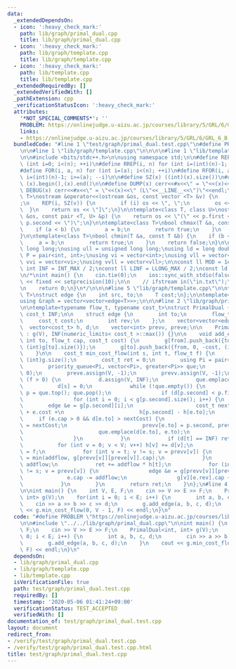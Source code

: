 ```yaml
---
data:
  _extendedDependsOn:
  - icon: ':heavy_check_mark:'
    path: lib/graph/primal_dual.cpp
    title: lib/graph/primal_dual.cpp
  - icon: ':heavy_check_mark:'
    path: lib/graph/template.cpp
    title: lib/graph/template.cpp
  - icon: ':heavy_check_mark:'
    path: lib/template.cpp
    title: lib/template.cpp
  _extendedRequiredBy: []
  _extendedVerifiedWith: []
  _pathExtension: cpp
  _verificationStatusIcon: ':heavy_check_mark:'
  attributes:
    '*NOT_SPECIAL_COMMENTS*': ''
    PROBLEM: https://onlinejudge.u-aizu.ac.jp/courses/library/5/GRL/6/GRL_6_B
    links:
    - https://onlinejudge.u-aizu.ac.jp/courses/library/5/GRL/6/GRL_6_B
  bundledCode: "#line 1 \"test/graph/primal_dual.test.cpp\"\n#define PROBLEM \"https://onlinejudge.u-aizu.ac.jp/courses/library/5/GRL/6/GRL_6_B\"\
    \n\n#line 1 \"lib/graph/template.cpp\"\n\n\n\n#line 1 \"lib/template.cpp\"\n\n\
    \n\n#include <bits/stdc++.h>\n\nusing namespace std;\n\n#define REP(i, n) for\
    \ (int i=0; i<(n); ++i)\n#define RREP(i, n) for (int i=(int)(n)-1; i>=0; --i)\n\
    #define FOR(i, a, n) for (int i=(a); i<(n); ++i)\n#define RFOR(i, a, n) for (int\
    \ i=(int)(n)-1; i>=(a); --i)\n\n#define SZ(x) ((int)(x).size())\n#define ALL(x)\
    \ (x).begin(),(x).end()\n\n#define DUMP(x) cerr<<#x<<\" = \"<<(x)<<endl\n#define\
    \ DEBUG(x) cerr<<#x<<\" = \"<<(x)<<\" (L\"<<__LINE__<<\")\"<<endl;\n\ntemplate<class\
    \ T>\nostream &operator<<(ostream &os, const vector <T> &v) {\n    os << \"[\"\
    ;\n    REP(i, SZ(v)) {\n        if (i) os << \", \";\n        os << v[i];\n  \
    \  }\n    return os << \"]\";\n}\n\ntemplate<class T, class U>\nostream &operator<<(ostream\
    \ &os, const pair <T, U> &p) {\n    return os << \"(\" << p.first << \" \" <<\
    \ p.second << \")\";\n}\n\ntemplate<class T>\nbool chmax(T &a, const T &b) {\n\
    \    if (a < b) {\n        a = b;\n        return true;\n    }\n    return false;\n\
    }\n\ntemplate<class T>\nbool chmin(T &a, const T &b) {\n    if (b < a) {\n   \
    \     a = b;\n        return true;\n    }\n    return false;\n}\n\nusing ll =\
    \ long long;\nusing ull = unsigned long long;\nusing ld = long double;\nusing\
    \ P = pair<int, int>;\nusing vi = vector<int>;\nusing vll = vector<ll>;\nusing\
    \ vvi = vector<vi>;\nusing vvll = vector<vll>;\n\nconst ll MOD = 1e9 + 7;\nconst\
    \ int INF = INT_MAX / 2;\nconst ll LINF = LLONG_MAX / 2;\nconst ld eps = 1e-9;\n\
    \n/*\nint main() {\n    cin.tie(0);\n    ios::sync_with_stdio(false);\n    cout\
    \ << fixed << setprecision(10);\n\n    // ifstream in(\"in.txt\");\n    // cin.rdbuf(in.rdbuf());\n\
    \n    return 0;\n}\n*/\n\n\n#line 5 \"lib/graph/template.cpp\"\n\ntemplate<typename\
    \ T>\nstruct edge {\n    int src, to;\n    T cost;\n};\n\ntemplate<typename T>\n\
    using Graph = vector<vector<edge<T>>>;\n\n\n#line 2 \"lib/graph/primal_dual.cpp\"\
    \n\ntemplate<typename flow_t, typename cost_t>\nstruct PrimalDual {\n    const\
    \ cost_t INF;\n\n    struct edge {\n        int to;\n        flow_t cap;\n   \
    \     cost_t cost;\n        int rev;\n    };\n    vector<vector<edge>> g;\n  \
    \  vector<cost_t> h, d;\n    vector<int> prevv, preve;\n\n    PrimalDual(int V)\
    \ : g(V), INF(numeric_limits< cost_t >::max()) {}\n\n    void add_edge(int from,\
    \ int to, flow_t cap, cost_t cost) {\n        g[from].push_back({to, cap, cost,\
    \ (int)g[to].size()});\n        g[to].push_back({from, 0, -cost, (int)g[from].size()-1});\n\
    \    }\n\n    cost_t min_cost_flow(int s, int t, flow_t f) {\n        int V =\
    \ (int)g.size();\n        cost_t ret = 0;\n        using Pi = pair<cost_t, int>;\n\
    \        priority_queue<Pi, vector<Pi>, greater<Pi>> que;\n        h.assign(V,\
    \ 0);\n        preve.assign(V, -1);\n        prevv.assign(V, -1);\n\n        while\
    \ (f > 0) {\n            d.assign(V, INF);\n            que.emplace(0, s);\n \
    \           d[s] = 0;\n            while (!que.empty()) {\n                Pi\
    \ p = que.top(); que.pop();\n                if (d[p.second] < p.first) continue;\n\
    \                for (int i = 0; i < g[p.second].size(); i++) {\n            \
    \        edge &e = g[p.second][i];\n                    cost_t nextCost = d[p.second]\
    \ + e.cost +\n                        h[p.second] - h[e.to];\n               \
    \     if (e.cap > 0 && d[e.to] > nextCost) {\n                        d[e.to]\
    \ = nextCost;\n                        prevv[e.to] = p.second, preve[e.to] = i;\n\
    \                        que.emplace(d[e.to], e.to);\n                    }\n\
    \                }\n            }\n            if (d[t] == INF) return -1;\n \
    \           for (int v = 0; v < V; v++) h[v] += d[v];\n            flow_t addflow\
    \ = f;\n            for (int v = t; v != s; v = prevv[v]) {\n                addflow\
    \ = min(addflow, g[prevv[v]][preve[v]].cap);\n            }\n            f -=\
    \ addflow;\n            ret += addflow * h[t];\n            for (int v = t; v\
    \ != s; v = prevv[v]) {\n                edge &e = g[prevv[v]][preve[v]];\n  \
    \              e.cap -= addflow;\n                g[v][e.rev].cap += addflow;\n\
    \            }\n        }\n        return ret;\n    }\n};\n#line 4 \"test/graph/primal_dual.test.cpp\"\
    \n\nint main() {\n    int V, E, F;\n    cin >> V >> E >> F;\n    PrimalDual<int,\
    \ int> g(V);\n    for(int i = 0; i < E; i++) {\n        int a, b, c, d;\n    \
    \    cin >> a >> b >> c >> d;\n        g.add_edge(a, b, c, d);\n    }\n    cout\
    \ << g.min_cost_flow(0, V - 1, F) << endl;\n}\n"
  code: "#define PROBLEM \"https://onlinejudge.u-aizu.ac.jp/courses/library/5/GRL/6/GRL_6_B\"\
    \n\n#include \"../../lib/graph/primal_dual.cpp\"\n\nint main() {\n    int V, E,\
    \ F;\n    cin >> V >> E >> F;\n    PrimalDual<int, int> g(V);\n    for(int i =\
    \ 0; i < E; i++) {\n        int a, b, c, d;\n        cin >> a >> b >> c >> d;\n\
    \        g.add_edge(a, b, c, d);\n    }\n    cout << g.min_cost_flow(0, V - 1,\
    \ F) << endl;\n}\n"
  dependsOn:
  - lib/graph/primal_dual.cpp
  - lib/graph/template.cpp
  - lib/template.cpp
  isVerificationFile: true
  path: test/graph/primal_dual.test.cpp
  requiredBy: []
  timestamp: '2020-05-06 01:41:24+09:00'
  verificationStatus: TEST_ACCEPTED
  verifiedWith: []
documentation_of: test/graph/primal_dual.test.cpp
layout: document
redirect_from:
- /verify/test/graph/primal_dual.test.cpp
- /verify/test/graph/primal_dual.test.cpp.html
title: test/graph/primal_dual.test.cpp
---
```

